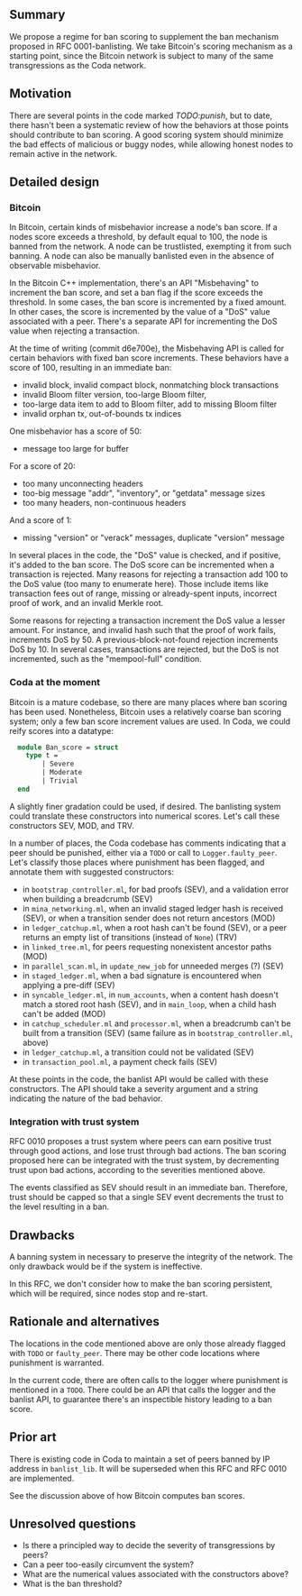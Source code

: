 ## Summary

We propose a regime for ban scoring to supplement the ban mechanism proposed in
RFC 0001-banlisting. We take Bitcoin's scoring mechanism as a starting point,
since the Bitcoin network is subject to many of the same transgressions as the
Coda network.

## Motivation

There are several points in the code marked _TODO:punish_, but to date, there
hasn't been a systematic review of how the behaviors at those points should
contribute to ban scoring. A good scoring system should minimize the bad effects
of malicious or buggy nodes, while allowing honest nodes to remain active in the
network.

## Detailed design

### Bitcoin

In Bitcoin, certain kinds of misbehavior increase a node's ban score. If a nodes
score exceeds a threshold, by default equal to 100, the node is banned from the
network. A node can be trustlisted, exempting it from such banning. A node can
also be manually banlisted even in the absence of observable misbehavior.

In the Bitcoin C++ implementation, there's an API "Misbehaving" to increment the
ban score, and set a ban flag if the score exceeds the threshold. In some cases,
the ban score is incremented by a fixed amount. In other cases, the score is
incremented by the value of a "DoS" value associated with a peer. There's a
separate API for incrementing the DoS value when rejecting a transaction.

At the time of writing (commit d6e700e), the Misbehaving API is called for
certain behaviors with fixed ban score increments. These behaviors have a score
of 100, resulting in an immediate ban:

- invalid block, invalid compact block, nonmatching block transactions
- invalid Bloom filter version, too-large Bloom filter,
- too-large data item to add to Bloom filter, add to missing Bloom filter
- invalid orphan tx, out-of-bounds tx indices

One misbehavior has a score of 50:

- message too large for buffer

For a score of 20:

- too many unconnecting headers
- too-big message "addr", "inventory", or "getdata" message sizes
- too many headers, non-continuous headers

And a score of 1:

- missing "version" or "verack" messages, duplicate "version" message

In several places in the code, the "DoS" value is checked, and if positive, it's
added to the ban score. The DoS score can be incremented when a transaction is
rejected. Many reasons for rejecting a transaction add 100 to the DoS value (too
many to enumerate here). Those include items like transaction fees out of range,
missing or already-spent inputs, incorrect proof of work, and an invalid Merkle
root.

Some reasons for rejecting a transaction increment the DoS value a lesser
amount. For instance, and invalid hash such that the proof of work fails,
increments DoS by 50. A previous-block-not-found rejection increments DoS by 10.
In several cases, transactions are rejected, but the DoS is not incremented,
such as the "mempool-full" condition.

### Coda at the moment

Bitcoin is a mature codebase, so there are many places where ban scoring has
been used. Nonetheless, Bitcoin uses a relatively coarse ban scoring system;
only a few ban score increment values are used. In Coda, we could reify scores
into a datatype:

```ocaml
  module Ban_score = struct
    type t =
        | Severe
        | Moderate
        | Trivial
  end
```

A slightly finer gradation could be used, if desired. The banlisting system
could translate these constructors into numerical scores. Let's call these
constructors SEV, MOD, and TRV.

In a number of places, the Coda codebase has comments indicating that a peer
should be punished, either via a `TODO` or call to `Logger.faulty_peer`. Let's
classify those places where punishment has been flagged, and annotate them with
suggested constructors:

- in `bootstrap_controller.ml`, for bad proofs (SEV), and a validation error
  when building a breadcrumb (SEV)
- in `mina_networking.ml`, when an invalid staged ledger hash is received (SEV),
  or when a transition sender does not return ancestors (MOD)
- in `ledger_catchup.ml`, when a root hash can't be found (SEV), or a peer
  returns an empty list of transitions (instead of `None`) (TRV)
- in `linked_tree.ml`, for peers requesting nonexistent ancestor paths (MOD)
- in `parallel_scan.ml`, in `update_new_job` for unneeded merges (?) (SEV)
- in `staged_ledger.ml`, when a bad signature is encountered when applying a
  pre-diff (SEV)
- in `syncable_ledger.ml`, in `num_accounts`, when a content hash doesn't match
  a stored root hash (SEV), and in `main_loop`, when a child hash can't be added
  (MOD)
- in `catchup_scheduler.ml` and `processor.ml`, when a breadcrumb can't be built
  from a transition (SEV) (same failure as in `bootstrap_controller.ml`, above)
- in `ledger_catchup.ml`, a transition could not be validated (SEV)
- in `transaction_pool.ml`, a payment check fails (SEV)

At these points in the code, the banlist API would be called with these
constructors. The API should take a severity argument and a string indicating
the nature of the bad behavior.

### Integration with trust system

RFC 0010 proposes a trust system where peers can earn positive trust through
good actions, and lose trust through bad actions. The ban scoring proposed here
can be integrated with the trust system, by decrementing trust upon bad actions,
according to the severities mentioned above.

The events classified as SEV should result in an immediate ban. Therefore, trust
should be capped so that a single SEV event decrements the trust to the level
resulting in a ban.

## Drawbacks

A banning system in necessary to preserve the integrity of the network. The only
drawback would be if the system is ineffective.

In this RFC, we don't consider how to make the ban scoring persistent, which
will be required, since nodes stop and re-start.

## Rationale and alternatives

The locations in the code mentioned above are only those already flagged with
`TODO` or `faulty_peer`. There may be other code locations where punishment is
warranted.

In the current code, there are often calls to the logger where punishment is
mentioned in a `TODO`. There could be an API that calls the logger and the
banlist API, to guarantee there's an inspectible history leading to a ban score.

## Prior art

There is existing code in Coda to maintain a set of peers banned by IP address
in `banlist_lib`. It will be superseded when this RFC and RFC 0010 are
implemented.

See the discussion above of how Bitcoin computes ban scores.

## Unresolved questions

- Is there a principled way to decide the severity of transgressions by peers?
- Can a peer too-easily circumvent the system?
- What are the numerical values associated with the constructors above?
- What is the ban threshold?
